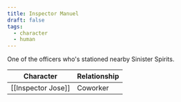 ```yaml
---
title: Inspector Manuel
draft: false
tags:
  - character
  - human
---
```

One of the officers who's stationed nearby Sinister Spirits.

| Character          | Relationship |
| ------------------ | ------------ |
| [[Inspector Jose]] | Coworker     |
